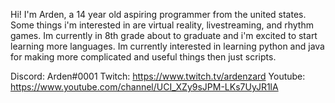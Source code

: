 Hi! I'm Arden, a 14 year old aspiring programmer from the united states.
Some things i'm interested in are virtual reality, livestreaming, and rhythm games.
Im currently in 8th grade about to graduate and i'm excited to start learning more languages.
Im currently interested in learning python and java for making more complicated and useful things then just scripts.

Discord: Arden#0001
Twitch: https://www.twitch.tv/ardenzard
Youtube: https://www.youtube.com/channel/UCI_XZy9sJPM-LKs7UyJR1lA

